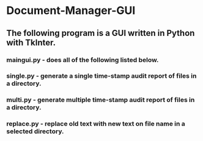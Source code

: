 # Document-Manager-GUI

## The following program is a GUI written in Python with TkInter.

### maingui.py - does all of the following listed below.
### single.py - generate a single time-stamp audit report of files in a directory.
### multi.py - generate multiple time-stamp audit report of files in a directory.
### replace.py - replace old text with new text on file name in a selected directory. 

